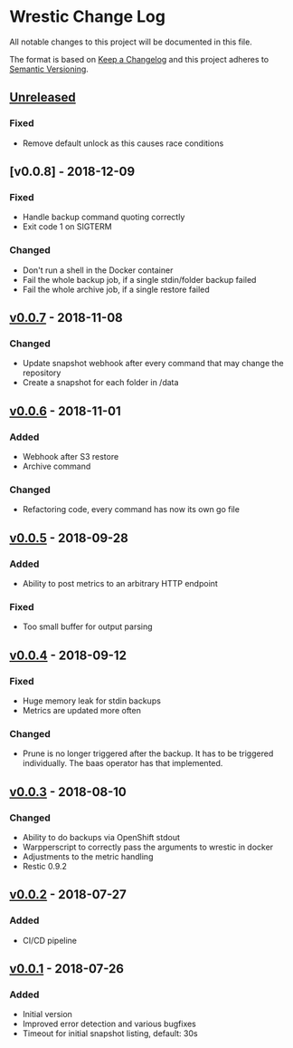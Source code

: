 # Wrestic Change Log

All notable changes to this project will be documented in this file.

The format is based on [Keep a Changelog](http://keepachangelog.com/en/1.0.0/)
and this project adheres to [Semantic Versioning](http://semver.org/spec/v2.0.0.html).

## [Unreleased]
### Fixed
- Remove default unlock as this causes race conditions

## [v0.0.8] - 2018-12-09
### Fixed
- Handle backup command quoting correctly
- Exit code 1 on SIGTERM
### Changed
- Don't run a shell in the Docker container
- Fail the whole backup job, if a single stdin/folder backup failed
- Fail the whole archive job, if a single restore failed

## [v0.0.7] - 2018-11-08
### Changed
- Update snapshot webhook after every command that may change the repository
- Create a snapshot for each folder in /data

## [v0.0.6] - 2018-11-01
### Added
- Webhook after S3 restore
- Archive command
### Changed
- Refactoring code, every command has now its own go file

## [v0.0.5] - 2018-09-28
### Added
- Ability to post metrics to an arbitrary HTTP endpoint
### Fixed
- Too small buffer for output parsing

## [v0.0.4] - 2018-09-12
### Fixed
- Huge memory leak for stdin backups
- Metrics are updated more often
### Changed
- Prune is no longer triggered after the backup. It has to be triggered individually. The baas operator has that implemented.

## [v0.0.3] - 2018-08-10
### Changed
- Ability to do backups via OpenShift stdout
- Warpperscript to correctly pass the arguments to wrestic in docker
- Adjustments to the metric handling
- Restic 0.9.2

## [v0.0.2] - 2018-07-27
### Added
- CI/CD pipeline

## [v0.0.1] - 2018-07-26
### Added
- Initial version
- Improved error detection and various bugfixes
- Timeout for initial snapshot listing, default: 30s

[Unreleased]: https://git.vshn.net/vshn/wrestic/compare/v0.0.7...master
[v0.0.7]: https://git.vshn.net/vshn/wrestic/compare/v0.0.6...v0.0.7
[v0.0.6]: https://git.vshn.net/vshn/wrestic/compare/v0.0.5...v0.0.6
[v0.0.5]: https://git.vshn.net/vshn/wrestic/compare/v0.0.4...v0.0.5
[v0.0.4]: https://git.vshn.net/vshn/wrestic/compare/v0.0.3...v0.0.4
[v0.0.3]: https://git.vshn.net/vshn/wrestic/compare/v0.0.2...v0.0.3
[v0.0.2]: https://git.vshn.net/vshn/wrestic/compare/v0.0.1...v0.0.2
[v0.0.1]: https://git.vshn.net/vshn/wrestic/tree/v0.0.1
